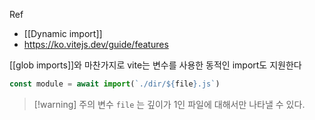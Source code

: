 Ref 
- [[Dynamic import]]
- https://ko.vitejs.dev/guide/features

[[glob imports]]와 마찬가지로 vite는 변수를 사용한 동적인 import도 지원한다

```js
const module = await import(`./dir/${file}.js`)
```

>[!warning] 주의
>변수 `file` 는 깊이가 1인 파일에 대해서만 나타낼 수 있다.

